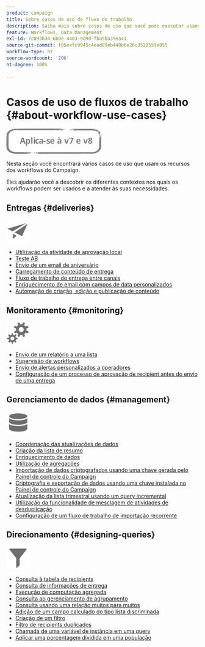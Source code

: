```yaml
---
product: campaign
title: Sobre casos de uso de fluxo de trabalho
description: Saiba mais sobre casos de uso que você pode executar usando workflows do Campaign Classic.
feature: Workflows, Data Management
exl-id: 7c093b34-6b0e-4403-9d9d-fba9ba39ea41
source-git-commit: f05eefc9945c4ead89eb448b6e28c3523559e055
workflow-type: ht
source-wordcount: '206'
ht-degree: 100%

---
```


# Casos de uso de fluxos de trabalho {#about-workflow-use-cases}

![](../../assets/common.svg)

Nesta seção você encontrará vários casos de uso que usam os recursos dos workflows do Campaign.

Eles ajudarão você a descobrir os diferentes contextos nos quais os workflows podem ser usados e a atender às suas necessidades.

## Entregas {#deliveries}

<img src="assets/do-not-localize/icon_send.svg" width="60px">

* [Utilização da atividade de aprovação local](using-the-local-approval-activity.md)
* [Teste AB](../../delivery/using/a-b-testing-use-case.md)
* [Envio de um email de aniversário](sending-a-birthday-email.md)
* [Carregamento de conteúdo de entrega](loading-delivery-content.md)
* [Fluxo de trabalho de entrega entre canais](cross-channel-delivery-workflow.md)
* [Enriquecimento de email com campos de data personalizados](email-enrichment-with-custom-date-fields.md)
* [Automação de criação, edição e publicação de conteúdo](../../delivery/using/automating-via-workflows.md#examples)

## Monitoramento {#monitoring}

<img src="assets/do-not-localize/icon_monitoring.svg" width="60px">

* [Envio de um relatório a uma lista](sending-a-report-to-a-list.md)
* [Supervisão de workflows](supervising-workflows.md)
* [Envio de alertas personalizados a operadores](sending-personalized-alerts-to-operators.md)
* [Configuração de um processo de aprovação de recipient antes do envio de uma entrega](using-the-local-approval-activity.md)

## Gerenciamento de dados {#management}

<img src="assets/do-not-localize/icon_manage.svg" width="60px">

* [Coordenação das atualizações de dados](coordinating-data-updates.md)
* [Criação da lista de resumo](creating-a-summary-list.md)
* [Enriquecimento de dados](enriching-data.md)
* [Utilização de agregações](using-aggregates.md)
* [Importação de dados criptografados usando uma chave gerada pelo Painel de controle do Campaign](../../platform/using/unzip-decrypt.md)
* [Criptografia e exportação de dados usando uma chave instalada no Painel de controle do Campaign](how-to-use-workflow-data.md#use-case-gpg-encrypt)
* [Atualização da lista trimestral usando um query incremental](quarterly-list-update.md)
* [Utilização da funcionalidade de mesclagem de atividades de desduplicação](deduplication-merge.md)
* [Configuração de um fluxo de trabalho de importação recorrente](recurring-import-workflow.md)

## Direcionamento {#designing-queries}

<img src="assets/do-not-localize/icon_filter.svg" width="60px">

* [Consulta à tabela de recipients](querying-recipient-table.md)
* [Consulta de informações de entrega](querying-delivery-information.md)
* [Execução de computação agregada](performing-aggregate-computing.md)
* [Consulta ao gerenciamento de agrupamento](querying-using-grouping-management.md)
* [Consulta usando uma relação muitos para muitos](querying-using-many-to-many-relationship.md)
* [Adição de um campo calculado do tipo lista discriminada](adding-enumeration-type-calculated-field.md)
* [Criação de um filtro](creating-a-filter.md)
* [Filtro de recipients duplicados](filtering-duplicated-recipients.md)
* [Chamada de uma variável de instância em uma query](javascript-scripts-and-templates.md#calling-an-instance-variable-in-a-query)
* [Aplicar uma porcentagem dividida em uma população](javascript-scripts-and-templates.md#example)
